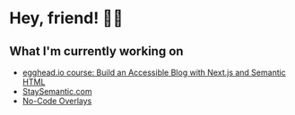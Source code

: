 # Hey, friend! 👋🏻

## What I'm currently working on

- [egghead.io course: Build an Accessible Blog with Next.js and Semantic HTML](https://github.com/ashleemboyer/egghead-accessible-nextjs-blog-course)
- [StaySemantic.com](https://staysemantic.com)
- [No-Code Overlays](https://nocodeoverlays.com/blog)
